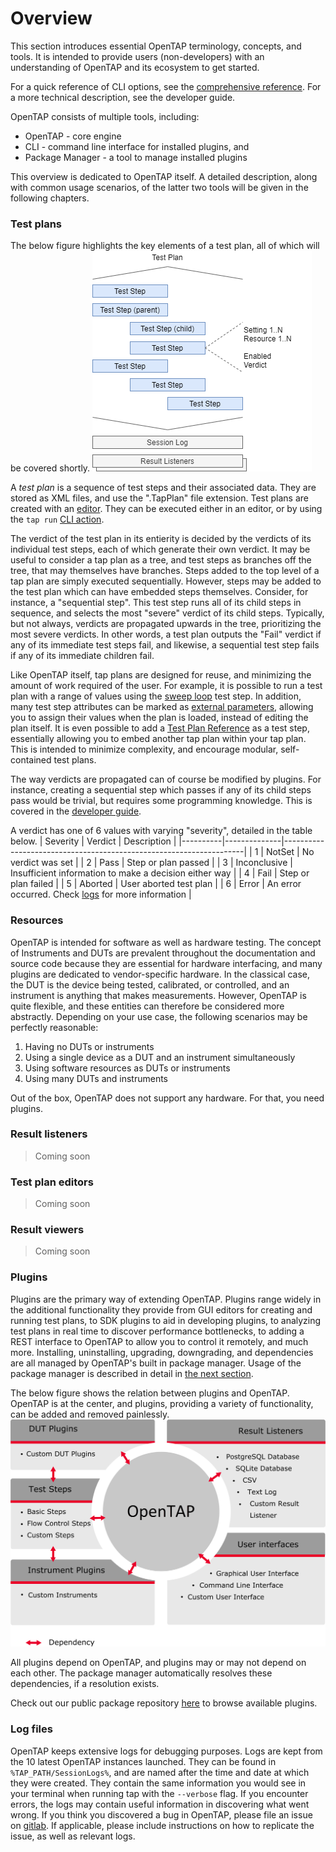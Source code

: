 # Overview
This section introduces essential OpenTAP terminology, concepts, and tools. It is intended to provide users (non-developers) with an understanding of OpenTAP and its ecosystem to get started.

For a quick reference of CLI options, see the [comprehensive reference](../CLI%20Reference). For a more technical description, see the developer guide.

OpenTAP consists of multiple tools, including:
-	OpenTAP - core engine
-	CLI - command line interface for installed plugins, and
-   Package Manager - a tool to manage installed plugins

This overview is dedicated to OpenTAP itself. A detailed description, along with common usage scenarios, of the latter two tools will be given in the following chapters.

### Test plans

The below figure highlights the key elements of a test plan, all of which will be covered shortly.
![](./TestPlanIllustration.png)

A *test plan* is a sequence of test steps and their associated data. They are stored as XML files, and use the ".TapPlan" file extension. Test plans are created with an [editor](../Editors). They can be executed either in an editor, or by using the `tap run` [CLI action](../CLI%20Usage).

The verdict of the test plan in its entierity is decided by the verdicts of its individual test steps, each of which generate their own verdict.
It may be useful to consider a tap plan as a tree, and test steps as branches off the tree, that may themselves have branches. Steps added to the top level of a tap plan are simply executed sequentially. 
However, steps may be added to the test plan which can have embedded steps themselves. Consider, for instance, a "sequential step". This test step runs all of its child steps in sequence, and selects the most "severe" verdict of its child steps. 
Typically, but not always, verdicts are propagated upwards in the tree, prioritizing the most severe verdicts. In other words, a test plan outputs the "Fail" verdict if any of its immediate test steps fail, and likewise, a sequential test step fails if any of its immediate children fail.

Like OpenTAP itself, tap plans are designed for reuse, and minimizing the amount of work required of the user. For example, it is possible to run a test plan with a range of values using the [sweep loop](todosweep_loop) test step. In addition, many test step attributes can be marked as [external parameters](../cli%20usage/#external-settings), allowing you to assign their values when the plan is loaded, instead of editing the plan itself. It is even possible to add a [Test Plan Reference](todotest-plan-reference-link) as a test step, essentially allowing you to embed another tap plan within your tap plan. This is intended to minimize complexity, and encourage modular, self-contained test plans.

The way verdicts are propagated can of course be modified by plugins. For instance, creating a sequential step which passes if any of its child steps pass would be trivial, but requires some programming knowledge. This is covered in the [developer guide](../../developer%20guide/test%20step). 

A verdict has one of 6 values with varying "severity", detailed in the table below. 
| Severity | Verdict      | Description                                                        |
|----------|--------------|--------------------------------------------------------------------|
| 1        | NotSet       | No verdict was set                                                 |
| 2        | Pass         | Step or plan passed                                                |
| 3        | Inconclusive | Insufficient information to make a decision either way             |
| 4        | Fail         | Step or plan failed                                                |
| 5        | Aborted      | User aborted test plan                                             |
| 6        | Error        | An error occurred. Check [logs](#log%20files) for more information |


### Resources

OpenTAP is intended for software as well as hardware testing. The concept of Instruments and DUTs are prevalent throughout the documentation and source code because they are essential for hardware interfacing, 
and many plugins are dedicated to vendor-specific hardware. 
In the classical case, the DUT is the device being tested, calibrated, or controlled, and an instrument is anything that makes measurements.
However, OpenTAP is quite flexible, and these entities can therefore be considered more abstractly.
Depending on your use case, the following scenarios may be perfectly reasonable:

 1. Having no DUTs or instruments
 2. Using a single device as a DUT and an instrument simultaneously
 3. Using software resources as DUTs or instruments
 4. Using many DUTs and instruments

Out of the box, OpenTAP does not support any hardware. For that, you need plugins.

### Result listeners
> Coming soon
### Test plan editors
> Coming soon
### Result viewers
> Coming soon
### Plugins

Plugins are the primary way of extending OpenTAP. Plugins range widely in the additional functionality they provide from GUI editors for creating and running test plans, to SDK plugins to aid in developing plugins, to analyzing test plans in real time to discover performance bottlenecks, to adding a REST interface to OpenTAP to allow you to control it remotely, and much more. Installing, uninstalling, upgrading, downgrading, and dependencies are all managed by OpenTAP's built in package manager. 
Usage of the package manager is described in detail in [the next section](../cli%20guide/package%manager). 

The below figure shows the relation between plugins and OpenTAP. OpenTAP is at the center, and plugins, providing a variety of functionality, can be added and removed painlessly.
![](./TAParchitecture.png#width=600)

All plugins depend on OpenTAP, and plugins may or may not depend on each other. The package manager automatically resolves these dependencies, if a resolution exists.

Check out our public package repository [here](http://packages.opentap.io/index.html#/?name=OpenTAP) to browse available plugins.


### Log files

OpenTAP keeps extensive logs for debugging purposes. Logs are kept from the 10 latest OpenTAP instances launched. They can be found in `%TAP_PATH/SessionLogs%`, and are named after the time and date at which they were created. They contain the same information you would see in your terminal when running tap with the `--verbose` flag. If you encounter errors, the logs may contain useful information in discovering what went wrong. If you think you discovered a bug in OpenTAP, please file an issue on [gitlab](https://gitlab.com/OpenTAP/opentap). If applicable, please include instructions on how to replicate the issue, as well as relevant logs.
